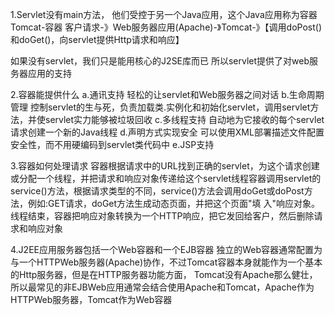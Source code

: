 1.Servlet没有main方法，
他们受控于另一个Java应用，这个Java应用称为容器
Tomcat-容器
客户请求-》Web服务器应用(Apache)-》Tomcat-》【调用doPost()和doGet()，向servlet提供Http请求和响应】

如果没有servlet，我们只是能用核心的J2SE库而已
所以servlet提供了对web服务器应用的支持

2.容器能提供什么
    a.通讯支持
    轻松的让servlet和Web服务器之间对话
    b.生命周期管理
    控制servlet的生与死，负责加载类.实例化和初始化servlet，调用servlet方法，并使servlet实力能够被垃圾回收
    c.多线程支持
    自动地为它接收的每个servlet请求创建一个新的Java线程
    d.声明方式实现安全
    可以使用XML部署描述文件配置安全性，而不用硬编码到servlet类代码中
    e.JSP支持

3.容器如何处理请求
    容器根据请求中的URL找到正确的servlet，为这个请求创建或分配一个线程，并把请求和响应对象传递给这个servlet线程容器调用servlet的
    service()方法，根据请求类型的不同，service()方法会调用doGet或doPost方法，例如:GET请求，doGet方法生成动态页面，并把这个页面"填
    入"响应对象。线程结束，容器把响应对象转换为一个HTTP响应，把它发回给客户，然后删除请求和响应对象

4.J2EE应用服务器包括一个Web容器和一个EJB容器
独立的Web容器通常配置为与一个HTTPWeb服务器(Apache)协作，不过Tomcat容器本身就能作为一个基本的Http服务器，但是在HTTP服务器功能方面，
Tomcat没有Apache那么健壮，所以最常见的非EJBWeb应用通常会结合使用Apache和Tomcat，Apache作为HTTPWeb服务器，Tomcat作为Web容器
